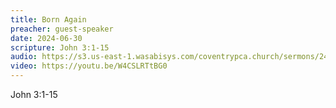 ```yaml
---
title: Born Again
preacher: guest-speaker
date: 2024-06-30
scripture: John 3:1-15
audio: https://s3.us-east-1.wasabisys.com/coventrypca.church/sermons/24.06.30A%20Born%20Again%20-%20Mark%20Dickson.mp3
video: https://youtu.be/W4CSLRTtBG0
---
```

John 3:1-15
